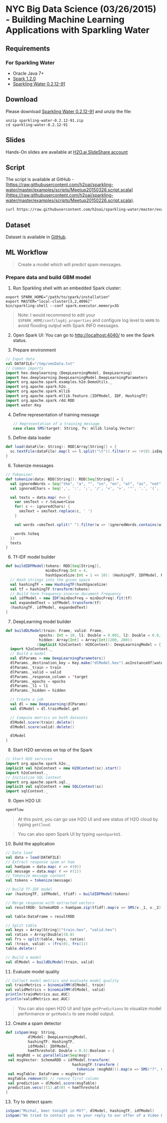 # NYC Big Data Science (03/26/2015) - Building Machine Learning Applications with Sparkling Water

## Requirements
 
### For Sparkling Water
 - Oracle Java 7+
 - [Spark 1.2.0](http://spark.apache.org/downloads.html)
 - [Sparkling Water 0.2.12-91](http://h2o-release.s3.amazonaws.com/sparkling-water/master/91/index.html)
 
## Download

Please download [Sparkling Water
0.2.12-91](http://h2o-release.s3.amazonaws.com/sparkling-water/master/91/index.html) and unzip the file:
```
unzip sparkling-water-0.2.12-91.zip
cd sparkling-water-0.2.12-91
```

## Slides
Hands-On slides are available at [H2O.ai SlideShare account](http://www.slideshare.net/0xdata/spa-43755759)

## Script
The script is available at GitHub - [https://raw.githubusercontent.com/h2oai/sparkling-water/master/examples/scripts/Meetup20150326.script.scala](https://raw.githubusercontent.com/h2oai/sparkling-water/master/examples/scripts/Meetup20150226.script.scala).

```bash
curl https://raw.githubusercontent.com/h2oai/sparkling-water/master/examples/scripts/Meetup20150326.script.scala > meetup.script.scala
```

## Dataset
Dataset is available in [GitHub](https://raw.githubusercontent.com/h2oai/sparkling-water/master/examples/smalldata/smsData.txt).


## ML Workflow

> Create a model which will predict spam messages.

### Prepare data and build GBM model

1. Run Sparkling shell with an embedded Spark cluster:
  ```
  export SPARK_HOME="/path/to/spark/installation"
  export MASTER="local-cluster[3,2,4096]"
  bin/sparkling-shell --conf spark.executor.memory=3G 
  ```
  > Note: I would recommend to edit your `$SPARK_HOME/conf/log4j.properties` and configure log level to `WARN` to avoid flooding output with Spark INFO messages.

2. Open Spark UI: You can go to [http://localhost:4040/](http://localhost:4040/) to see the Spark status.

3. Prepare environment
  ```scala
  // Input data
  val DATAFILE="/tmp/smsData.txt"
  // Common imports
  import hex.deeplearning.{DeepLearningModel, DeepLearning}
  import hex.deeplearning.DeepLearningModel.DeepLearningParameters
  import org.apache.spark.examples.h2o.DemoUtils._
  import org.apache.spark.h2o._
  import org.apache.spark.mllib
  import org.apache.spark.mllib.feature.{IDFModel, IDF, HashingTF}
  import org.apache.spark.rdd.RDD
  import water.Key
  ```
  
4. Define representation of training message
   ```scala
   // Representation of a training message
   case class SMS(target: String, fv: mllib.linalg.Vector)
   ```

5. Define data loader
  ```scala
  def load(dataFile: String): RDD[Array[String]] = {
    sc.textFile(dataFile).map(l => l.split("\t")).filter(r => !r(0).isEmpty)
  }
  ```
  
6. Tokenize messages
  ```scala
  // Tokenizer
  def tokenize(data: RDD[String]): RDD[Seq[String]] = {
    val ignoredWords = Seq("the", "a", "", "in", "on", "at", "as", "not", "for")
    val ignoredChars = Seq(',', ':', ';', '/', '<', '>', '"', '.', '(', ')', '?', '-', '\'','!','0', '1')

    val texts = data.map( r=> {
      var smsText = r.toLowerCase
      for( c <- ignoredChars) {
        smsText = smsText.replace(c, ' ')
      }

      val words =smsText.split(" ").filter(w => !ignoredWords.contains(w) && w.length>2).distinct

      words.toSeq
    })
    texts
  }
  ```

6. Tf-IDF model builder 
  ```scala
  def buildIDFModel(tokens: RDD[Seq[String]],
                    minDocFreq:Int = 4,
                    hashSpaceSize:Int = 1 << 10): (HashingTF, IDFModel, RDD[mllib.linalg.Vector]) = {
    // Hash strings into the given space
    val hashingTF = new HashingTF(hashSpaceSize)
    val tf = hashingTF.transform(tokens)
    // Build term frequency-inverse document frequency
    val idfModel = new IDF(minDocFreq = minDocFreq).fit(tf)
    val expandedText = idfModel.transform(tf)
    (hashingTF, idfModel, expandedText)
  }
  ```
  
7. DeepLearning model builder
  ```scala
  def buildDLModel(train: Frame, valid: Frame,
                 epochs: Int = 10, l1: Double = 0.001, l2: Double = 0.0,
                 hidden: Array[Int] = Array[Int](200, 200))
                (implicit h2oContext: H2OContext): DeepLearningModel = {
    import h2oContext._
    // Build a model
    val dlParams = new DeepLearningParameters()
    dlParams._destination_key = Key.make("dlModel.hex").asInstanceOf[water.Key[Frame]]
    dlParams._train = train
    dlParams._valid = valid
    dlParams._response_column = 'target
    dlParams._epochs = epochs
    dlParams._l1 = l1
    dlParams._hidden = hidden

    // Create a job
    val dl = new DeepLearning(dlParams)
    val dlModel = dl.trainModel.get

    // Compute metrics on both datasets
    dlModel.score(train).delete()
    dlModel.score(valid).delete()

    dlModel
  }
  ```
8. Start H2O services on top of the Spark
  ```scala
  // Start H2O services
  import org.apache.spark.h2o._
  implicit val h2oContext = new H2OContext(sc).start()
  import h2oContext._
  // Initialize SQL context
  import org.apache.spark.sql._
  implicit val sqlContext = new SQLContext(sc)
  import sqlContext._
  ```

9. Open H2O UI: 
  ```scala
  openFlow
  ```
  > At this point, you can go use H2O UI and see status of H2O cloud by typing `getCloud`.
  
  > You can also open Spark UI by typing `openSparkUI`.
  
10. Build the application
  ```scala
  // Data load
  val data = load(DATAFILE)
  // Extract response spam or ham
  val hamSpam = data.map( r => r(0))
  val message = data.map( r => r(1))
  // Tokenize message content
  val tokens = tokenize(message)

  // Build Tf-IDF model
  var (hashingTF, idfModel, tfidf) = buildIDFModel(tokens)

  // Merge response with extracted vectors
  val resultRDD: SchemaRDD = hamSpam.zip(tfidf).map(v => SMS(v._1, v._2))

  val table:DataFrame = resultRDD

  // Split table
  val keys = Array[String]("train.hex", "valid.hex")
  val ratios = Array[Double](0.8)
  val frs = split(table, keys, ratios)
  val (train, valid) = (frs(0), frs(1))
  table.delete()

  // Build a model
  val dlModel = buildDLModel(train, valid)
  ```
  
11. Evaluate model quality
   ```scala
   // Collect model metrics and evaluate model quality
   val trainMetrics = binomialMM(dlModel, train)
   val validMetrics = binomialMM(dlModel, valid)
   println(trainMetrics.auc.AUC)
   println(validMetrics.auc.AUC)
   ```
   > You can also open H2O UI and type `getPredictions` to visualize model performance or `getModels` to see model output.
   
12. Create a spam detector
   ```scala
   def isSpam(msg: String,
             dlModel: DeepLearningModel,
             hashingTF: HashingTF,
             idfModel: IDFModel,
             hamThreshold: Double = 0.5):Boolean = {
    val msgRdd = sc.parallelize(Seq(msg))
    val msgVector: SchemaRDD = idfModel.transform(
                                 hashingTF.transform (
                                   tokenize (msgRdd))).map(v => SMS("?", v))
    val msgTable: DataFrame = msgVector
    msgTable.remove(0) // remove first column
    val prediction = dlModel.score(msgTable)
    prediction.vecs()(1).at(0) < hamThreshold
   }
   ```
  
13. Try to detect spam:
   ```scala
   isSpam("Michal, beer tonight in MV?", dlModel, hashingTF, idfModel)
   isSpam("We tried to contact you re your reply to our offer of a Video Handset? 750 anytime any networks mins? UNLIMITED TEXT?", dlModel, hashingTF, idfModel)
   ```

